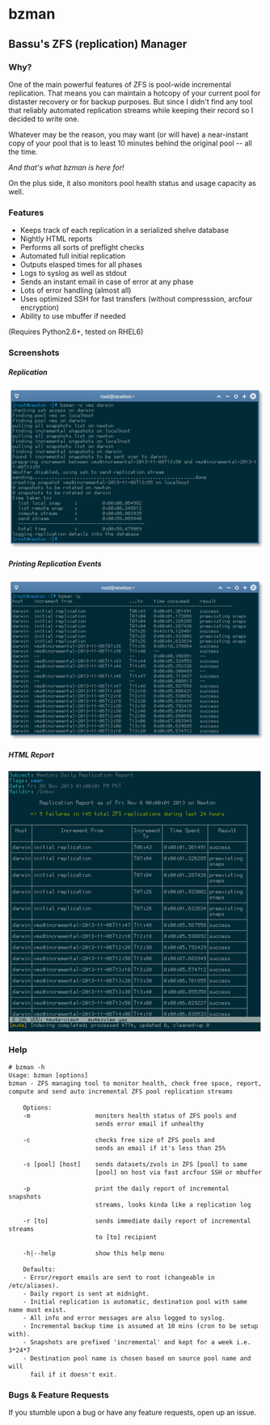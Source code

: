 bzman
=====

Bassu's ZFS (replication) Manager
---------------------------------

### Why?

One of the main powerful features of ZFS is pool-wide incremental replication. That means you can maintain a hotcopy of your current pool for distaster recovery or for backup purposes. But since I didn't find any tool that reliably automated replication streams while keeping their record so I decided to write one.

Whatever may be the reason, you may want (or will have) a near-instant copy of your pool that is to least 10 minutes behind the original pool -- all the time.

*And that's what bzman is here for!*

On the plus side, it also monitors pool health status and usage capacity as well. 

### Features

- Keeps track of each replication in a serialized shelve database
- Nightly HTML reports
- Performs all sorts of preflight checks
- Automated full initial replication
- Outputs elasped times for all phases
- Logs to syslog as well as stdout
- Sends an instant email in case of error at any phase
- Lots of error handling (almost all)
- Uses optimized SSH for fast transfers (without compresssion, arcfour encryption)
- Ability to use mbuffer if needed

(Requires Python2.6+, tested on RHEL6)

### Screenshots

##### Replication
![Image](./img/replication.png)

##### Printing Replication Events
![Image](./img/eventlogs.png)

##### HTML Report
![Image](./img/htmlreport.png)


### Help

	# bzman -h
	Usage: bzman [options]
	bzman - ZFS managing tool to monitor health, check free space, report,
	compute and send auto incremental ZFS pool replication streams
		                                                          
		Options:                                                  
		-m                  monitors health status of ZFS pools and
		                    sends error email if unhealthy
		                                                  
		-c                  checks free size of ZFS pools and
		                    sends an email if it's less than 25%
		                                                        
		-s [pool] [host]    sends datasets/zvols in ZFS [pool] to same
		                    [pool] on host via fast arcfour SSH or mbuffer
		                                                                  
		-p                  print the daily report of incremental snapshots
		                    streams, looks kinda like a replication log
		                                                               
		-r [to]             sends immediate daily report of incremental streams
		                    to [to] recipient
		                                     
		-h|--help           show this help menu
		                                       
		Defaults:                              
		- Error/report emails are sent to root (changeable in /etc/aliases).
		- Daily report is sent at midnight.                                 
		- Initial replication is automatic, destination pool with same name must exist.
		- All info and error messages are also logged to syslog.                       
		- Incremental backup time is assumed at 10 mins (cron to be setup with).
		- Snapshots are prefixed 'incremental' and kept for a week i.e. 3*24*7  
		- Destination pool name is chosen based on source pool name and will  
		  fail if it doesn't exit.

		  
### Bugs & Feature Requests
If you stumble upon a bug or have any feature requests, open up an issue. 